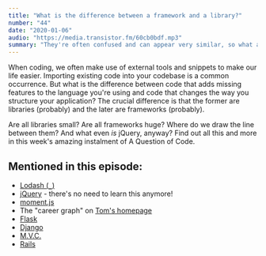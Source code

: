 ```yaml
---
title: "What is the difference between a framework and a library?"
number: "44"
date: "2020-01-06"
audio: "https://media.transistor.fm/60cb0bdf.mp3"
summary: "They're often confused and can appear very similar, so what are the differences between code frameworks and libraries?"
---
```


When coding, we often make use of external tools and snippets to make our life easier. Importing existing code into your codebase is a common occurrence. But what is the difference between code that adds missing features to the language you're using and code that changes the way you structure your application? The crucial difference is that the former are libraries (probably) and the later are frameworks (probably).

Are all libraries small? Are all frameworks huge? Where do we draw the line between them? And what even *is* jQuery, anyway? Find out all this and more in this week's amazing instalment of A Question of Code.

## Mentioned in this episode:

* [Lodash (`_`)](https://lodash.com/)
* [jQuery](https://jquery.com/) - there's no need to learn this anymore!
* [moment.js](https://momentjs.com/)
* The "career graph" on [Tom's homepage](https://www.tomhazledine.com/)
* [Flask](https://www.fullstackpython.com/flask.html)
* [Django](https://www.djangoproject.com/)
* [M.V.C.](https://en.wikipedia.org/wiki/Model–view–controller)
* [Rails](https://rubyonrails.org/)